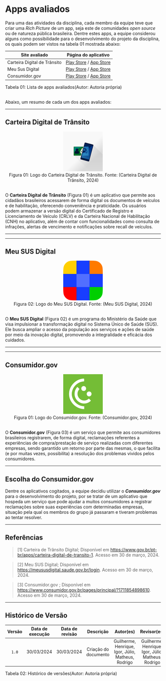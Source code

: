 # Apps avaliados

Para uma das atividades da disciplina, cada membro da equipe teve que criar uma _Rich Picture_ de um app, seja este de comunidades _open source_ ou de natureza pública brasileira. Dentre estes apps, a equipe considerou alguns como possibilidade para o desenvolvimento do projeto da disciplina, os quais podem ser vistos na tabela 01 mostrada abaixo:

| Site avaliado                                 | Página do aplicativo |
| --------------------------------------------- | ---------------------- |
| Carteira Digital de Trânsito              | [Play Store](https://play.google.com/store/apps/details?id=br.gov.serpro.cnhe)  / [App Store](https://apps.apple.com/br/app/carteira-digital-de-trânsito/id1275057217) |
| Meu Sus Digital| [Play Store](https://play.google.com/store/apps/details?id=br.gov.datasus.cnsdigital)  / [App Store](https://apps.apple.com/br/app/meu-sus-digital/id1045754608) |
| Consumidor.gov | [Play Store](https://play.google.com/store/apps/details?id=br.com.consumidor)  / [App Store](https://apps.apple.com/br/app/consumidor-gov-br/id1492523966) |
<div align="center">
<figcaption align="left">Tabela 01: Lista de apps avaliados(Autor: Autoria própria)</figcaption>
</div>
<br/>

Abaixo, um resumo de cada um dos apps avaliados:

---

## Carteira Digital de Trânsito
<div align="center">
<img src="https://github.com/Requisitos-de-Software/2024.1-Consumidor.gov/blob/main/assets/img/logos/cnh-digital.png?raw=true" width="128" height="128"/>
<figcaption align="center">Figura 01: Logo do Carteira Digital de Trânsito. Fonte: (Carteira Digital de Trânsito, 2024)</figcaption>
</div>
<br/>

O **Carteira Digital de Trânsito** (Figura 01) é um aplicativo que permite aos cidadãos brasileiros acessarem de forma digital os documentos de veículos e de habilitação, oferecendo conveniência e praticidade. Os usuários podem armazenar a versão digital do Certificado de Registro e Licenciamento de Veículo (CRLV) e da Carteira Nacional de Habilitação (CNH) no aplicativo, além de contar com funcionalidades como consulta de infrações, alertas de vencimento e notificações sobre recall de veículos.

---

---

## Meu SUS Digital
<div align="center">
<img src="https://github.com/Requisitos-de-Software/2024.1-Consumidor.gov/blob/main/assets/img/logos/meu-sus.png?raw=true" width="128" height="128"/>
<figcaption align="center">Figura 02: Logo do Meu SUS Digital. Fonte: (Meu SUS Digital, 2024)</figcaption>
</div>
<br/>

O **Meu SUS Digital** (Figura 02) é um programa do Ministério da Saúde que visa impulsionar a transformação digital no Sistema Único de Saúde (SUS). Ele busca ampliar o acesso da população aos serviços e ações de saúde por meio da inovação digital, promovendo a integralidade e eficácia dos cuidados.

---

---

## Consumidor.gov
<div align="center">
<img src="https://github.com/Requisitos-de-Software/2024.1-Consumidor.gov/blob/main/assets/img/logos/logo.png?raw=true" width="128" height="128"/>
<figcaption align="center">Figura 01: Logo do Consumidor.gov. Fonte: (Consumidor.gov, 2024)</figcaption>
</div>
<br/>

O **Consumidor.gov** (Figura 03) é um serviço que permite aos consumidores brasileiros registrarem, de forma digital, reclamações referentes a experiências de compra/prestação de serviço realizadas com diferentes empresas, sendo garantido um retorno por parte das mesmas, o que facilita (e por muitas vezes, possibilita) a resolução dos problemas vividos pelos consumidores.

---

## **Escolha do Consumidor.gov**

Dentre os aplicativos cogitados, a equipe decidiu utilizar o **_Consumidor.gov_** para o desenvolvimento do projeto, por se tratar de um aplicativo que hospeda um serviço que pode ajudar a muitos consumidores a registrar reclamações sobre suas experiências com determinadas empresas, situação pela qual os membros do grupo já passaram e tiveram problemas ao tentar resolver.

---


## Referências

>[1] Carteira de Trânsito Digital; Disponível em <https://www.gov.br/pt-br/apps/carteira-digital-de-transito-1>. Acesso em 30 de março, 2024. 

>[2] Meu SUS Digital; Disponível em <https://meususdigital.saude.gov.br/login>. Acesso em 30 de março, 2024.

>[3] Consumidor.gov ; Disponível em <https://www.consumidor.gov.br/pages/principal/?1711854898610>. Acesso em 30 de março, 2024.

---

## Histórico de Versão
| Versão | Data de execução | Data de revisão |  Descrição            | Autor(es)         | Revisor(es)  |
| :------: | :----------: | :--------: | :--------------------: | :-------------: | :----------: |
| `1.0`  | 30/03/2024 | 30/03/2024 | Criação do documento | Guilherme, Henrique, Igor, Júlio, Matheus, Rodrigo | Guilherme, Henrique, Igor, Júlio, Matheus, Rodrigo |


<div align="center">
<figcaption align="left">Tabela 02: Histórico de versões(Autor: Autoria própria)</figcaption>
</div>
<br/>
